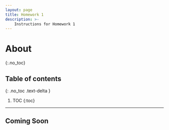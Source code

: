 ```yaml
---
layout: page
title: Homework 1
description: >-
    Instructions for Homework 1
---
```


# About
{:.no_toc}

## Table of contents
{: .no_toc .text-delta }

1. TOC
{:toc}

---

## Coming Soon